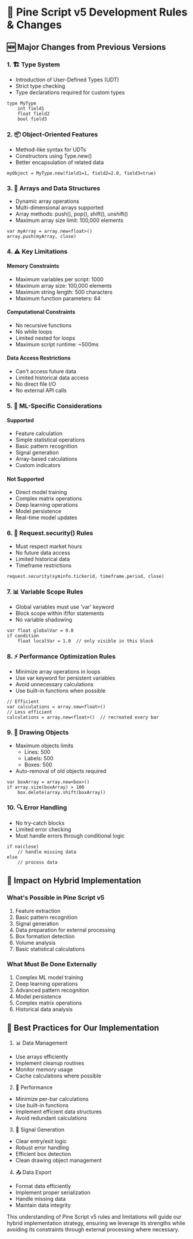 # 📜 Pine Script v5 Development Rules & Changes

## 🆕 Major Changes from Previous Versions

### 1. 🏗️ Type System
- Introduction of User-Defined Types (UDT)
- Strict type checking
- Type declarations required for custom types
```pinescript
type MyType
    int field1
    float field2
    bool field3
```

### 2. 📦 Object-Oriented Features
- Method-like syntax for UDTs
- Constructors using Type.new()
- Better encapsulation of related data
```pinescript
myObject = MyType.new(field1=1, field2=2.0, field3=true)
```

### 3. 🔄 Arrays and Data Structures
- Dynamic array operations
- Multi-dimensional arrays supported
- Array methods: push(), pop(), shift(), unshift()
- Maximum array size limit: 100,000 elements
```pinescript
var myArray = array.new<float>()
array.push(myArray, close)
```

### 4. ⚠️ Key Limitations

#### Memory Constraints
- Maximum variables per script: 1000
- Maximum array size: 100,000 elements
- Maximum string length: 500 characters
- Maximum function parameters: 64

#### Computational Constraints
- No recursive functions
- No while loops
- Limited nested for loops
- Maximum script runtime: ~500ms

#### Data Access Restrictions
- Can't access future data
- Limited historical data access
- No direct file I/O
- No external API calls

### 5. 🎯 ML-Specific Considerations

#### Supported
- Feature calculation
- Simple statistical operations
- Basic pattern recognition
- Signal generation
- Array-based calculations
- Custom indicators

#### Not Supported
- Direct model training
- Complex matrix operations
- Deep learning operations
- Model persistence
- Real-time model updates

### 6. 🔄 Request.security() Rules
- Must respect market hours
- No future data access
- Limited historical data
- Timeframe restrictions
```pinescript
request.security(syminfo.tickerid, timeframe.period, close)
```

### 7. 📊 Variable Scope Rules
- Global variables must use 'var' keyword
- Block scope within if/for statements
- No variable shadowing
```pinescript
var float globalVar = 0.0
if condition
    float localVar = 1.0  // only visible in this block
```

### 8. ⚡ Performance Optimization Rules
- Minimize array operations in loops
- Use var keyword for persistent variables
- Avoid unnecessary calculations
- Use built-in functions when possible
```pinescript
// Efficient
var calculations = array.new<float>()
// Less efficient
calculations = array.new<float>()  // recreated every bar
```

### 9. 🎨 Drawing Objects
- Maximum objects limits
  * Lines: 500
  * Labels: 500
  * Boxes: 500
- Auto-removal of old objects required
```pinescript
var boxArray = array.new<box>()
if array.size(boxArray) > 100
    box.delete(array.shift(boxArray))
```

### 10. 🔍 Error Handling
- No try-catch blocks
- Limited error checking
- Must handle errors through conditional logic
```pinescript
if na(close)
    // handle missing data
else
    // process data
```

## 🎯 Impact on Hybrid Implementation

### What's Possible in Pine Script v5
1. Feature extraction
2. Basic pattern recognition
3. Signal generation
4. Data preparation for external processing
5. Box formation detection
6. Volume analysis
7. Basic statistical calculations

### What Must Be Done Externally
1. Complex ML model training
2. Deep learning operations
3. Advanced pattern recognition
4. Model persistence
5. Complex matrix operations
6. Historical data analysis

## 📝 Best Practices for Our Implementation

1. 📊 Data Management
- Use arrays efficiently
- Implement cleanup routines
- Monitor memory usage
- Cache calculations where possible

2. 🔄 Performance
- Minimize per-bar calculations
- Use built-in functions
- Implement efficient data structures
- Avoid redundant calculations

3. 🎯 Signal Generation
- Clear entry/exit logic
- Robust error handling
- Efficient box detection
- Clean drawing object management

4. 📤 Data Export
- Format data efficiently
- Implement proper serialization
- Handle missing data
- Maintain data integrity

This understanding of Pine Script v5 rules and limitations will guide our hybrid implementation strategy, ensuring we leverage its strengths while avoiding its constraints through external processing where necessary.
